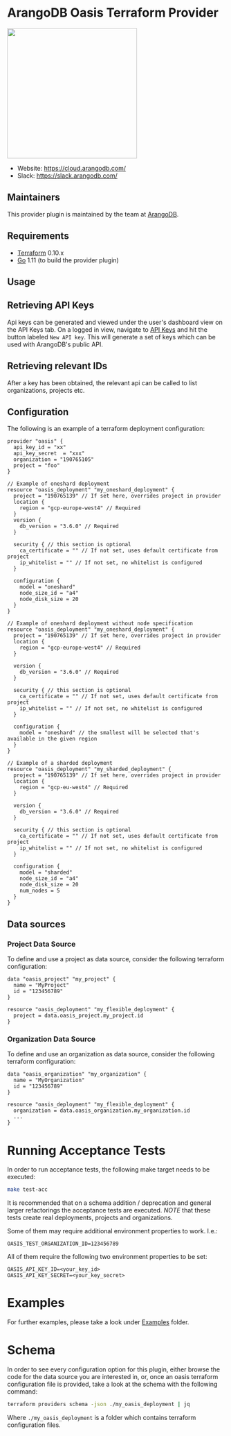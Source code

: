 ArangoDB Oasis Terraform Provider
==================

<img src="https://cloud.arangodb.com/static/media/cloud.5973146f.svg" width="300px">

- Website: https://cloud.arangodb.com/
- Slack: https://slack.arangodb.com/


Maintainers
-----------

This provider plugin is maintained by the team at [ArangoDB](https://www.arangodb.com/).


Requirements
------------

-	[Terraform](https://www.terraform.io/downloads.html) 0.10.x
-	[Go](https://golang.org/doc/install) 1.11 (to build the provider plugin)

Usage
---------------------

Retrieving API Keys
--------------------

Api keys can be generated and viewed under the user's dashboard view on the API Keys tab.
On a logged in view, navigate to [API Keys](https://cloud.arangodb.com/dashboard/user/api-keys) and hit the button
labeled `New API key`. This will generate a set of keys which can be used with ArangoDB's public API.

Retrieving relevant IDs
-----------------------

After a key has been obtained, the relevant api can be called to list organizations, projects etc. 

Configuration
-------------

The following is an example of a terraform deployment configuration:

```hcl
provider "oasis" {
  api_key_id = "xx"
  api_key_secret  = "xxx"
  organization = "190765105"
  project = "foo"
}

// Example of oneshard deployment
resource "oasis_deployment" "my_oneshard_deployment" {
  project = "190765139" // If set here, overrides project in provider
  location {
    region = "gcp-europe-west4" // Required
  }
  version {
    db_version = "3.6.0" // Required
  }

  security { // this section is optional
    ca_certificate = "" // If not set, uses default certificate from project
    ip_whitelist = "" // If not set, no whitelist is configured
  }

  configuration {
    model = "oneshard"
    node_size_id = "a4"
    node_disk_size = 20
  }
}

// Example of oneshard deployment without node specification
resource "oasis_deployment" "my_oneshard_deployment" {
  project = "190765139" // If set here, overrides project in provider
  location {
    region = "gcp-europe-west4" // Required
  }

  version {
    db_version = "3.6.0" // Required
  }

  security { // this section is optional
    ca_certificate = "" // If not set, uses default certificate from project
    ip_whitelist = "" // If not set, no whitelist is configured
  }

  configuration {
    model = "oneshard" // the smallest will be selected that's available in the given region
  }
}

// Example of a sharded deployment
resource "oasis_deployment" "my_sharded_deployment" {
  project = "190765139" // If set here, overrides project in provider
  location {
    region = "gcp-eu-west4" // Required
  }

  version {
    db_version = "3.6.0" // Required
  }

  security { // this section is optional
    ca_certificate = "" // If not set, uses default certificate from project
    ip_whitelist = "" // If not set, no whitelist is configured
  }

  configuration {
    model = "sharded"
    node_size_id = "a4"
    node_disk_size = 20
    num_nodes = 5
  }
}
```

## Data sources

### Project Data Source

To define and use a project as data source, consider the following terraform configuration:

```hcl
data "oasis_project" "my_project" {
  name = "MyProject"
  id = "123456789"
}

resource "oasis_deployment" "my_flexible_deployment" {
  project = data.oasis_project.my_project.id
}
```

### Organization Data Source

To define and use an organization as data source, consider the following terraform configuration:

```hcl
data "oasis_organization" "my_organization" {
  name = "MyOrganization"
  id = "123456789"
}

resource "oasis_deployment" "my_flexible_deployment" {
  organization = data.oasis_organization.my_organization.id
  ...
}
```

# Running Acceptance Tests

In order to run acceptance tests, the following make target needs to be executed:

```bash
make test-acc
```

It is recommended that on a schema addition / deprecation and general larger refactorings the acceptance tests are
executed. *NOTE* that these tests create real deployments, projects and organizations.

Some of them may require additional environment properties to work. I.e.:

```dotenv
OASIS_TEST_ORGANIZATION_ID=123456789
```

All of them require the following two environment properties to be set:

```dotenv
OASIS_API_KEY_ID=<your_key_id>
OASIS_API_KEY_SECRET=<your_key_secret>
```

# Examples

For further examples, please take a look under [Examples](./examples) folder.

# Schema

In order to see every configuration option for this plugin, either browse the code for the data source
you are interested in, or, once an oasis terraform configuration file is provided, take a look at the schema
with the following command:

```bash
terraform providers schema -json ./my_oasis_deployment | jq
```

Where `./my_oasis_deployment` is a folder which contains terraform configuration files.
